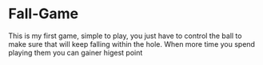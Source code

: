# Fall-Game

This is my first game, simple to play, you just have to control the ball to make sure that will keep falling within the hole. When more time you spend playing them you can gainer higest point
